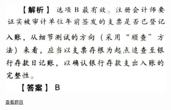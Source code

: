 ![](5a0523132ff235efeca49e800d6c7fcc.png)

![](e77044c2247602bc6649598647412d4a.png)

[查看题目](../货币资金的审计.本章真题.md#2-题目)

